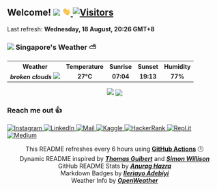 <h2>Welcome! <img src="https://emojis.slackmojis.com/emojis/images/1531849430/4246/blob-sunglasses.gif?1531849430" width="25 px"/> <img src="https://raw.githubusercontent.com/ABSphreak/ABSphreak/master/gifs/Hi.gif" width="20px" /><a href="https://github.com/RussellDash332"> <img src="https://visitor-badge.laobi.icu/badge?page_id=RussellDash332" alt="Visitors"></a></h2>
Last refresh: <b>Wednesday, 18 August, 20:26 GMT+8</b>

<h3><img src="https://image.flaticon.com/icons/svg/197/197496.svg" width="13"/> Singapore's Weather ⛅</h3>

<table>
  <tr>
    <th>Weather</th>
    <th>Temperature</th>
    <th>Sunrise</th>
    <th>Sunset</th>
    <th>Humidity</th>
  </tr>
  <tr style="text-align:center">
    <td><b><i>broken clouds</i></b> <img width="30" src=http:&#x2F;&#x2F;openweathermap.org&#x2F;img&#x2F;w&#x2F;04n.png></td>
    <td><b>27°C</b></td>
    <td><b>07:04</b></td>
    <td><b>19:13</b></td>
    <td><b>77%</b></td>
  </tr>
</table>

<div align="center">
  <img align="top" src="https://github-readme-stats.vercel.app/api?username=RussellDash332&count_private=true&hide_border=true&show_icons=true&theme=react&include_all_commits=true&title_color=dd58c1&icon_color=dd58c1&custom_title=My GitHub Stats" />
  <img align="center" src="https://github-readme-stats.vercel.app/api/top-langs/?username=RussellDash332&hide=jupyter%20notebook&langs_count=10&theme=react&hide_border=true&layout=compact&exclude_repo=nusmods&title_color=dd58c1"/>
</div>
<h3>Reach me out 👍</h3>
<p>
<a href="https://www.instagram.com/russellsaerang2702/">
  <img alt="Instagram" src="https://img.shields.io/badge/Instagram-E4405F?style=for-the-badge&logo=instagram&logoColor=white"/>
</a>
<a href="https://www.linkedin.com/in/nicholasrussellsaerang/">
  <img alt="LinkedIn" src="https://img.shields.io/badge/linkedin%20-%230077B5.svg?&style=for-the-badge&logo=linkedin&logoColor=white"/>
</a>
<a href="mailto:russellsaerang@gmail.com">
  <img alt="Mail" src="https://img.shields.io/badge/Gmail-D14836?style=for-the-badge&logo=gmail&logoColor=white"/>
</a>
<a href="https://www.kaggle.com/russellsaerang">
  <img alt="Kaggle" src="https://img.shields.io/badge/Kaggle-20BEFF?style=for-the-badge&logo=Kaggle&logoColor=white"/>
</a>
<a href="https://www.hackerrank.com/russellsaerang">
  <img alt="HackerRank" src="https://img.shields.io/badge/-Hackerrank-2EC866?style=for-the-badge&logo=HackerRank&logoColor=white"/>
</a>
<a href="https://replit.com/@russellsaerang">
  <img alt="Repl.it" src="https://img.shields.io/badge/replit-667881?style=for-the-badge&logo=replit&logoColor=white"/>
</a>
<a href="https://medium.com/@russellsaerang">
  <img alt="Medium" src="https://img.shields.io/badge/Medium-%23000000.svg?style=for-the-badge&logo=Medium&logoColor=white"/>
</a>
</p>

<div align="center">
  This README refreshes every 6 hours using <b><a href="https://github.com/features/actions">GitHub Actions</a></b> 🕒
  <br>Dynamic README inspired by <b><i><a href="https://github.com/thmsgbrt/thmsgbrt">Thomas Guibert</a></i></b> and <b><i><a href="https://github.com/simonw/simonw">Simon Willison</a></i></b>
  <br>GitHub README Stats by <b><i><a href="https://github.com/anuraghazra/github-readme-stats">Anurag Hazra</a></i></b>
  <br>Markdown Badges by <b><i><a href="https://github.com/Ileriayo/markdown-badges">Ileriayo Adebiyi</a></i></b>
  <br>Weather Info by <b><i><a href="https://openweathermap.org/api">OpenWeather</a></i></b>
</div>
